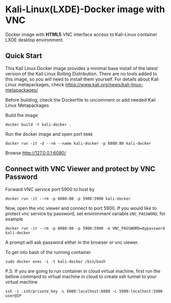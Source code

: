 Kali-Linux(LXDE)-Docker image with VNC
=========================

Docker image with **HTML5** VNC interface access to Kali-Linux container LXDE desktop environment.

Quick Start
-------------------------
This Kali Linux Docker image provides a minimal base install of the latest version of the Kali Linux Rolling Distribution. 
There are no tools added to this image, so you will need to install them yourself. For details about Kali Linux metapackages, 
check https://www.kali.org/news/kali-linux-metapackages/

Before building, check the Dockerfile to uncomment or add needed Kali Linux Metapackages

Build the image
```
docker build -t kali-docker .
```

Run the docker image and open port `6080`

```
docker run -it -d --rm --name kali-docker -p 6080:80 kali-docker
```

Browse http://127.0.0.1:6080/


Connect with VNC Viewer and protect by VNC Password
------------------

Forward VNC service port 5900 to host by

```
docker run -it --rm -p 6080:80 -p 5900:5900 kali-docker
```

Now, open the vnc viewer and connect to port 5900. If you would like to protect vnc service by password, set environment variable `VNC_PASSWORD`, for example

```
docker run -it --rm -p 6080:80 -p 5900:5900 -e VNC_PASSWORD=mypassword kali-docker
```

A prompt will ask password either in the browser or vnc viewer.

To get into bash of the running container
```
sudo docker exec -i -t kali-docker /bin/bash
```

P.S. If you are going to run container in cloud virtual machine, first run the bellow command to virtual machine in cloud to create ssh tunnel 
to your virtual machine
```
ssh -i .ssh/private_key -L 6080:localhost:6080 -L 5900:localhost:5900 user@IP
```